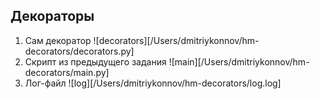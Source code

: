 ## Декораторы

1. Сам декоратор ![decorators][/Users/dmitriykonnov/hm-decorators/decorators.py]
2. Скрипт из предыдущего задания ![main][/Users/dmitriykonnov/hm-decorators/main.py]
3. Лог-файл ![log][/Users/dmitriykonnov/hm-decorators/log.log]